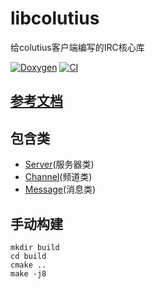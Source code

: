# libcolutius

给colutius客户端编写的IRC核心库

[![Doxygen](https://github.com/colutius/libcolutius/actions/workflows/Doxygen.yml/badge.svg)](https://github.com/colutius/libcolutius/actions/workflows/Doxygen.yml)
[![CI](https://github.com/colutius/libcolutius/actions/workflows/CI.yml/badge.svg)](https://github.com/colutius/libcolutius/actions/workflows/CI.yml)

## [参考文档](https://colutius.github.io/libcolutius/)

## 包含类
- [Server](https://colutius.github.io/libcolutius/classServer.html)(服务器类)
- [Channel](https://colutius.github.io/libcolutius/classServer.html)(频道类)
- [Message](https://colutius.github.io/libcolutius/classMessage.html)(消息类)

## 手动构建

```shell
mkdir build
cd build
cmake ..
make -j8
```